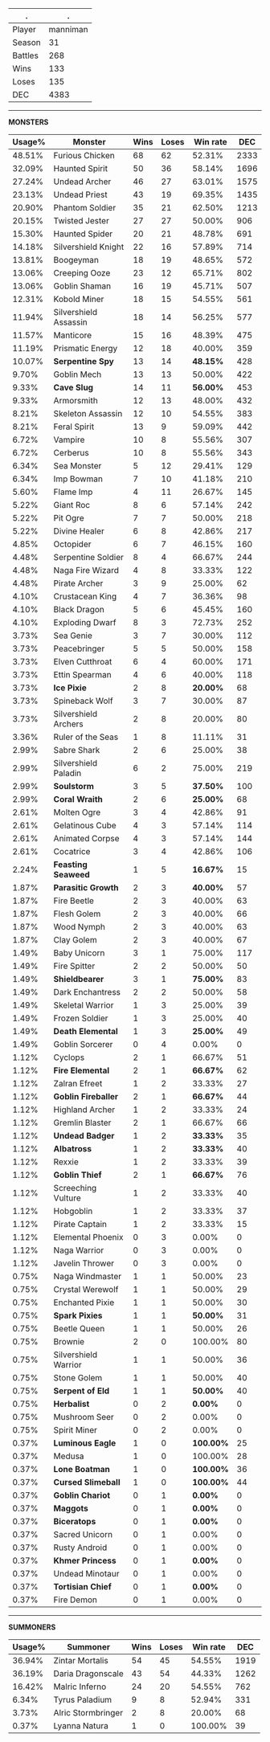 .|.
|-|-
Player|manniman
Season|31
Battles|268
Wins|133
Loses|135
DEC|4383

---
**MONSTERS**

Usage%|Monster|Wins|Loses|Win rate|DEC|
-|-|-|-|-|-|
48.51%|Furious Chicken|68|62|52.31%|2333|
32.09%|Haunted Spirit|50|36|58.14%|1696|
27.24%|Undead Archer|46|27|63.01%|1575|
23.13%|Undead Priest|43|19|69.35%|1435|
20.90%|Phantom Soldier|35|21|62.50%|1213|
20.15%|Twisted Jester|27|27|50.00%|906|
15.30%|Haunted Spider|20|21|48.78%|691|
14.18%|Silvershield Knight|22|16|57.89%|714|
13.81%|Boogeyman|18|19|48.65%|572|
13.06%|Creeping Ooze|23|12|65.71%|802|
13.06%|Goblin Shaman|16|19|45.71%|507|
12.31%|Kobold Miner|18|15|54.55%|561|
11.94%|Silvershield Assassin|18|14|56.25%|577|
11.57%|Manticore|15|16|48.39%|475|
11.19%|Prismatic Energy|12|18|40.00%|359|
10.07%|**Serpentine Spy**|13|14|**48.15%**|428|
9.70%|Goblin Mech|13|13|50.00%|422|
9.33%|**Cave Slug**|14|11|**56.00%**|453|
9.33%|Armorsmith|12|13|48.00%|432|
8.21%|Skeleton Assassin|12|10|54.55%|383|
8.21%|Feral Spirit|13|9|59.09%|442|
6.72%|Vampire|10|8|55.56%|307|
6.72%|Cerberus|10|8|55.56%|343|
6.34%|Sea Monster|5|12|29.41%|129|
6.34%|Imp Bowman|7|10|41.18%|210|
5.60%|Flame Imp|4|11|26.67%|145|
5.22%|Giant Roc|8|6|57.14%|242|
5.22%|Pit Ogre|7|7|50.00%|218|
5.22%|Divine Healer|6|8|42.86%|217|
4.85%|Octopider|6|7|46.15%|160|
4.48%|Serpentine Soldier|8|4|66.67%|244|
4.48%|Naga Fire Wizard|4|8|33.33%|122|
4.48%|Pirate Archer|3|9|25.00%|62|
4.10%|Crustacean King|4|7|36.36%|98|
4.10%|Black Dragon|5|6|45.45%|160|
4.10%|Exploding Dwarf|8|3|72.73%|252|
3.73%|Sea Genie|3|7|30.00%|112|
3.73%|Peacebringer|5|5|50.00%|158|
3.73%|Elven Cutthroat|6|4|60.00%|171|
3.73%|Ettin Spearman|4|6|40.00%|118|
3.73%|**Ice Pixie**|2|8|**20.00%**|68|
3.73%|Spineback Wolf|3|7|30.00%|87|
3.73%|Silvershield Archers|2|8|20.00%|80|
3.36%|Ruler of the Seas|1|8|11.11%|31|
2.99%|Sabre Shark|2|6|25.00%|38|
2.99%|Silvershield Paladin|6|2|75.00%|219|
2.99%|**Soulstorm**|3|5|**37.50%**|100|
2.99%|**Coral Wraith**|2|6|**25.00%**|68|
2.61%|Molten Ogre|3|4|42.86%|91|
2.61%|Gelatinous Cube|4|3|57.14%|114|
2.61%|Animated Corpse|4|3|57.14%|144|
2.61%|Cocatrice|3|4|42.86%|106|
2.24%|**Feasting Seaweed**|1|5|**16.67%**|15|
1.87%|**Parasitic Growth**|2|3|**40.00%**|57|
1.87%|Fire Beetle|2|3|40.00%|63|
1.87%|Flesh Golem|2|3|40.00%|66|
1.87%|Wood Nymph|2|3|40.00%|63|
1.87%|Clay Golem|2|3|40.00%|67|
1.49%|Baby Unicorn|3|1|75.00%|117|
1.49%|Fire Spitter|2|2|50.00%|50|
1.49%|**Shieldbearer**|3|1|**75.00%**|83|
1.49%|Dark Enchantress|2|2|50.00%|58|
1.49%|Skeletal Warrior|1|3|25.00%|39|
1.49%|Frozen Soldier|1|3|25.00%|40|
1.49%|**Death Elemental**|1|3|**25.00%**|49|
1.49%|Goblin Sorcerer|0|4|0.00%|0|
1.12%|Cyclops|2|1|66.67%|51|
1.12%|**Fire Elemental**|2|1|**66.67%**|62|
1.12%|Zalran Efreet|1|2|33.33%|27|
1.12%|**Goblin Fireballer**|2|1|**66.67%**|44|
1.12%|Highland Archer|1|2|33.33%|24|
1.12%|Gremlin Blaster|2|1|66.67%|66|
1.12%|**Undead Badger**|1|2|**33.33%**|35|
1.12%|**Albatross**|1|2|**33.33%**|40|
1.12%|Rexxie|1|2|33.33%|39|
1.12%|**Goblin Thief**|2|1|**66.67%**|76|
1.12%|Screeching Vulture|1|2|33.33%|40|
1.12%|Hobgoblin|1|2|33.33%|37|
1.12%|Pirate Captain|1|2|33.33%|15|
1.12%|Elemental Phoenix|0|3|0.00%|0|
1.12%|Naga Warrior|0|3|0.00%|0|
1.12%|Javelin Thrower|0|3|0.00%|0|
0.75%|Naga Windmaster|1|1|50.00%|23|
0.75%|Crystal Werewolf|1|1|50.00%|29|
0.75%|Enchanted Pixie|1|1|50.00%|30|
0.75%|**Spark Pixies**|1|1|**50.00%**|31|
0.75%|Beetle Queen|1|1|50.00%|26|
0.75%|Brownie|2|0|100.00%|80|
0.75%|Silvershield Warrior|1|1|50.00%|36|
0.75%|Stone Golem|1|1|50.00%|40|
0.75%|**Serpent of Eld**|1|1|**50.00%**|40|
0.75%|**Herbalist**|0|2|**0.00%**|0|
0.75%|Mushroom Seer|0|2|0.00%|0|
0.75%|Spirit Miner|0|2|0.00%|0|
0.37%|**Luminous Eagle**|1|0|**100.00%**|25|
0.37%|Medusa|1|0|100.00%|28|
0.37%|**Lone Boatman**|1|0|**100.00%**|36|
0.37%|**Cursed Slimeball**|1|0|**100.00%**|44|
0.37%|**Goblin Chariot**|0|1|**0.00%**|0|
0.37%|**Maggots**|0|1|**0.00%**|0|
0.37%|**Biceratops**|0|1|**0.00%**|0|
0.37%|Sacred Unicorn|0|1|0.00%|0|
0.37%|Rusty Android|0|1|0.00%|0|
0.37%|**Khmer Princess**|0|1|**0.00%**|0|
0.37%|Undead Minotaur|0|1|0.00%|0|
0.37%|**Tortisian Chief**|0|1|**0.00%**|0|
0.37%|Fire Demon|0|1|0.00%|0|

---
**SUMMONERS**

Usage%|Summoner|Wins|Loses|Win rate|DEC|
-|-|-|-|-|-|
36.94%|Zintar Mortalis|54|45|54.55%|1919|
36.19%|Daria Dragonscale|43|54|44.33%|1262|
16.42%|Malric Inferno|24|20|54.55%|762|
6.34%|Tyrus Paladium|9|8|52.94%|331|
3.73%|Alric Stormbringer|2|8|20.00%|68|
0.37%|Lyanna Natura|1|0|100.00%|39|
